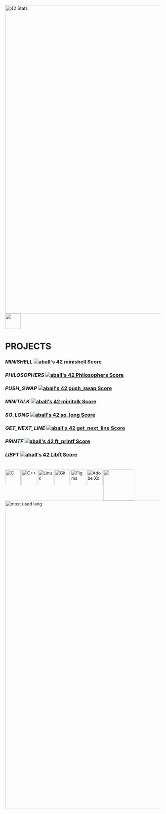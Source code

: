 
<img align="left" width="1000px" alt="42 Stats" img src="https://badge42.vercel.app/api/v2/cld7q6phf00250fmkdzuikiyy/stats?cursusId=21&coalitionId=153">

<!-- <img align="left" height="400px" alt="Github stats" img src="https://github-readme-stats.vercel.app/api?username=alexhmball&count_private=true&theme=radical"> -->

<img align="centre" height="50px" img src="https://user-images.githubusercontent.com/26721576/213942069-a3ee3eff-cb3c-4a0b-9604-5f566a31c5f8.png">

PROJECTS
========

### *MINISHELL* [![aball's 42 minishell Score](https://badge42.vercel.app/api/v2/cld7q6phf00250fmkdzuikiyy/project/2772195)](https://github.com/alexhmball/minishell)

### *PHILOSOPHERS* [![aball's 42 Philosophers Score](https://badge42.vercel.app/api/v2/cld7q6phf00250fmkdzuikiyy/project/2772194)](https://github.com/alexhmball/Philosophers_42)

### *PUSH_SWAP* [![aball's 42 push_swap Score](https://badge42.vercel.app/api/v2/cld7q6phf00250fmkdzuikiyy/project/2548545)](https://github.com/alexhmball/push_swap_42)

### *MINITALK* [![aball's 42 minitalk Score](https://badge42.vercel.app/api/v2/cld7q6phf00250fmkdzuikiyy/project/2548550)](https://github.com/alexhmball/minitalk_42)

### *SO_LONG*  [![aball's 42 so_long Score](https://badge42.vercel.app/api/v2/cld7q6phf00250fmkdzuikiyy/project/2518422)](https://github.com/alexhmball/so_long_42)

### *GET_NEXT_LINE* [![aball's 42 get_next_line Score](https://badge42.vercel.app/api/v2/cld7q6phf00250fmkdzuikiyy/project/2472429)](https://github.com/alexhmball/get_next_line_42)

### *PRINTF* [![aball's 42 ft_printf Score](https://badge42.vercel.app/api/v2/cld7q6phf00250fmkdzuikiyy/project/2471792)](https://github.com/alexhmball/libft_42/tree/master/libft/printf)

### *LIBFT* [![aball's 42 Libft Score](https://badge42.vercel.app/api/v2/cld7q6phf00250fmkdzuikiyy/project/2444332)](https://github.com/alexhmball/libft_42)

#

<img align="left" alt="C" width="50px" img src="https://user-images.githubusercontent.com/26721576/213936591-1bc4c813-7090-40e8-908e-3c988ad89a8d.png">

<img align="left" alt="C++" width="50px" img src="https://user-images.githubusercontent.com/26721576/213936816-1c2124fc-30b2-4170-a87d-abb202767d34.png">


<img align="left" alt="Linux" width="50px" img src="https://user-images.githubusercontent.com/26721576/213936937-9b611e31-a00b-4fcd-abe4-d82e81d188be.png">

<img align="left" alt="Git" width="50px" img src="https://user-images.githubusercontent.com/26721576/213937012-1e4cee1c-258a-461f-a7c8-fa147174c228.png">


<img align="left" alt="Figma" width="50px" height="50px" img src="https://user-images.githubusercontent.com/26721576/213937171-ed991e53-a448-4480-a422-7b357619a7fe.svg">

<img align="left" alt="Adobe Xd" height="50px" img src="https://user-images.githubusercontent.com/26721576/213937311-b5fefd14-beec-42e5-a7b8-1a19a84aa4c1.png">

<img align="left" height="100px" img src="https://user-images.githubusercontent.com/26721576/213942069-a3ee3eff-cb3c-4a0b-9604-5f566a31c5f8.png">


<img align="bottom" alt="most used lang" width="1000px" img src="https://github-readme-stats.vercel.app/api/top-langs/?username=alexhmball&layout=compact&count_private=true&theme=radical&hide=Roff,Perl&langs_count=10&hide_border=true">
